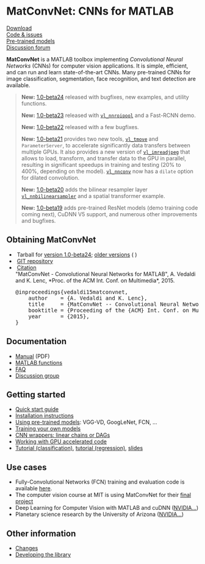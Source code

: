 # MatConvNet: CNNs for MATLAB

<div class="row" style="white-space: nowrap;">
<div class="col-sm-3">
<a href="download/matconvnet-1.0-beta24.tar.gz">
<div class="menuicon"><span class="fa fa-download fa-2x"></span></div>
Download</a>
</div>
<div class="col-sm-3">
<a href="http://www.github.com/vlfeat/matconvnet.git">
<div class="menuicon"><span class="fa fa-github fa-2x"></span></div>
Code &amp; issues</a>
</div>
<div class="col-sm-3">
<a href="pretrained/">
<div class="menuicon"><span class="fa fa-cubes fa-2x"></span></div>
Pre-trained models
</a>
</div>
<div class="col-sm-3">
<a href="https://groups.google.com/d/forum/matconvnet">
<div class="menuicon"><span class="fa fa-comments fa-2x"></span></div>
Discussion forum
</a>
</div>
</div>

**MatConvNet** is a MATLAB toolbox implementing *Convolutional Neural
Networks* (CNNs) for computer vision applications. It is simple,
efficient, and can run and learn state-of-the-art CNNs. Many
pre-trained CNNs for image classification, segmentation, face
recognition, and text detection are available.

> **New:** [1.0-beta24](about.md#changes) released with bugfixes, new
> examples, and utility functions.
>
> **New:** [1.0-beta23](about.md#changes) released with
> [`vl_nnroipool`](mfiles/vl_nnroipool) and a Fast-RCNN demo.
>
> **New:** [1.0-beta22](about.md#changes) released with a few bugfixes.
>
> **New:** [1.0-beta21](about.md#changes) provides two new tools,
> [`vl_tmove`](mfiles/vl_tmove.md) and `ParameterServer`, to
> accelerate significantly data transfers between multiple GPUs. It
> also provides a new version of
> [`vl_imreadjpeg`](mfiles/vl_imreadjpeg) that allows to load,
> transform, and transfer data to the GPU in parallel, resulting in
> significant speedups in training and testing (20% to 400%, depending
> on the model). [`vl_nnconv`](mfiles/vl_nnconv) now has a `dilate`
> option for dilated convolution.
>
> **New:** [1.0-beta20](about.md#changes) adds the bilinear resampler
> layer [`vl_nnbilinearsampler`](mfiles/vl_nnbilinearsampler.md) and a
> spatial transformer example.
>
> **New:** [1.0-beta19](about.md#changes) adds pre-trained ResNet
> models (demo training code coming next), CuDNN V5 support, and
> numerous other improvements and bugfixes.

## Obtaining MatConvNet
- <span class="fa fa-file-archive-o"></span>&nbsp;Tarball for [version 1.0-beta24](download/matconvnet-1.0-beta24.tar.gz); [older versions](download/) (<span class="fa fa-apple"/> <span class="fa fa-windows"/> <span class="fa fa-linux"/>)
- <span class="fa fa-github"></span>&nbsp;[GIT repository](http://www.github.com/vlfeat/matconvnet.git)
- <span class="fa fa-pencil-square-o"></span>&nbsp;<a href="javascript:void(0);"
  onclick="toggle_visibility('citation');">Citation</a>
  <div class="shy" id="citation">
  "MatConvNet - Convolutional Neural Networks for MATLAB", A. Vedaldi
  and K. Lenc, *Proc. of the ACM Int. Conf. on Multimedia*, 2015.
  <pre>
  @inproceedings{vedaldi15matconvnet,
      author    = {A. Vedaldi and K. Lenc},
      title     = {MatConvNet -- Convolutional Neural Networks for MATLAB},
      booktitle = {Proceeding of the {ACM} Int. Conf. on Multimedia},
      year      = {2015},
  }</pre>
  </div>

## Documentation
- <span class="fa fa-book"></span> [Manual](matconvnet-manual.pdf) (PDF)
- <span class="fa fa-puzzle-piece"></span> [MATLAB functions](functions.md)
- <span class="fa fa-question-circle"></span> [FAQ](faq.md)
- <span class="fa fa-comments"></span> [Discussion group](https://groups.google.com/d/forum/matconvnet)

## Getting started
- [Quick start guide](quick.md)
- [Installation instructions](install.md)
- [Using pre-trained models](pretrained.md): VGG-VD, GoogLeNet, FCN, ...
- [Training your own models](training.md)
- [CNN wrappers: linear chains or DAGs](wrappers.md)
- [Working with GPU accelerated code](gpu.md)
- [Tutorial (classification)](http://www.robots.ox.ac.uk/~vgg/practicals/cnn/index.html), [tutorial (regression)](http://www.robots.ox.ac.uk/~vgg/practicals/cnn-reg/index.html),
  [slides](http://www.robots.ox.ac.uk/~vedaldi/assets/teach/2015/vedaldi15aims-bigdata-lecture-4-deep-learning-handout.pdf)

## Use cases
- Fully-Convolutional Networks (FCN) training and evaluation code is available
[here](https://github.com/vlfeat/matconvnet-fcn).
- The computer vision course at MIT is using MatConvNet for their [final project](http://6.869.csail.mit.edu/fa15/project.html)
- Deep Learning for Computer Vision with MATLAB and cuDNN ([NVIDIA...](http://devblogs.nvidia.com/parallelforall/deep-learning-for-computer-vision-with-matlab-and-cudnn/))
- Planetary science research by the  University of Arizona ([NVIDIA...](http://devblogs.nvidia.com/parallelforall/deep-learning-image-understanding-planetary-science/))

## Other information
- [Changes](about/#changes)
- [Developing the library](developers.md)

